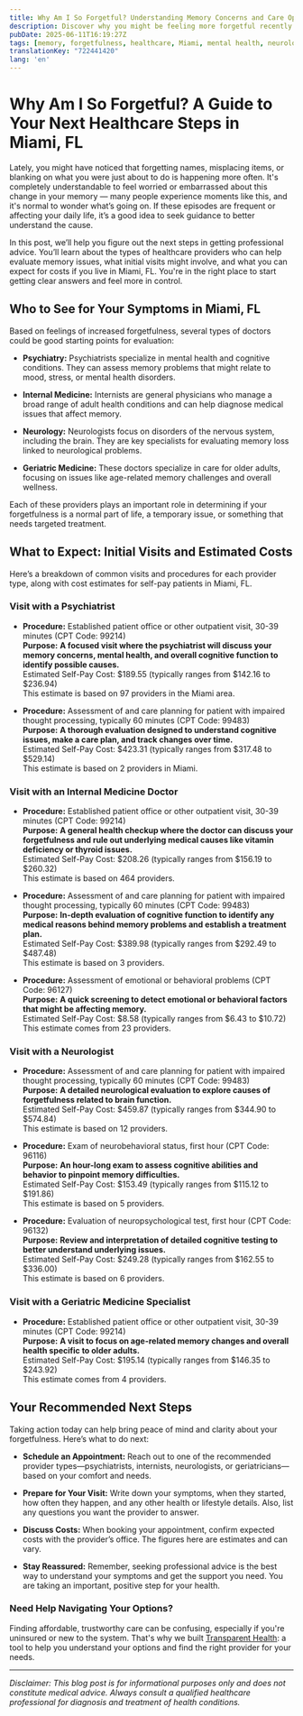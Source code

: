 ```yaml
---
title: Why Am I So Forgetful? Understanding Memory Concerns and Care Options in Miami, FL  
description: Discover why you might be feeling more forgetful recently and learn what types of healthcare providers can help in Miami, FL.  
pubDate: 2025-06-11T16:19:27Z
tags: [memory, forgetfulness, healthcare, Miami, mental health, neurology, psychiatry, internal medicine]
translationKey: "722441420"
lang: 'en'
---
```


# Why Am I So Forgetful? A Guide to Your Next Healthcare Steps in Miami, FL

Lately, you might have noticed that forgetting names, misplacing items, or blanking on what you were just about to do is happening more often. It's completely understandable to feel worried or embarrassed about this change in your memory — many people experience moments like this, and it's normal to wonder what’s going on. If these episodes are frequent or affecting your daily life, it’s a good idea to seek guidance to better understand the cause. 

In this post, we’ll help you figure out the next steps in getting professional advice. You’ll learn about the types of healthcare providers who can help evaluate memory issues, what initial visits might involve, and what you can expect for costs if you live in Miami, FL. You're in the right place to start getting clear answers and feel more in control.

## Who to See for Your Symptoms in Miami, FL

Based on feelings of increased forgetfulness, several types of doctors could be good starting points for evaluation:

- **Psychiatry:** Psychiatrists specialize in mental health and cognitive conditions. They can assess memory problems that might relate to mood, stress, or mental health disorders.

- **Internal Medicine:** Internists are general physicians who manage a broad range of adult health conditions and can help diagnose medical issues that affect memory.

- **Neurology:** Neurologists focus on disorders of the nervous system, including the brain. They are key specialists for evaluating memory loss linked to neurological problems.

- **Geriatric Medicine:** These doctors specialize in care for older adults, focusing on issues like age-related memory challenges and overall wellness.

Each of these providers plays an important role in determining if your forgetfulness is a normal part of life, a temporary issue, or something that needs targeted treatment.

## What to Expect: Initial Visits and Estimated Costs

Here’s a breakdown of common visits and procedures for each provider type, along with cost estimates for self-pay patients in Miami, FL.

### Visit with a Psychiatrist

- **Procedure:** Established patient office or other outpatient visit, 30-39 minutes (CPT Code: 99214)  
  **Purpose:** **A focused visit where the psychiatrist will discuss your memory concerns, mental health, and overall cognitive function to identify possible causes.**  
  Estimated Self-Pay Cost: $189.55 (typically ranges from $142.16 to $236.94)  
  This estimate is based on 97 providers in the Miami area.

- **Procedure:** Assessment of and care planning for patient with impaired thought processing, typically 60 minutes (CPT Code: 99483)  
  **Purpose:** **A thorough evaluation designed to understand cognitive issues, make a care plan, and track changes over time.**  
  Estimated Self-Pay Cost: $423.31 (typically ranges from $317.48 to $529.14)  
  This estimate is based on 2 providers in Miami.

### Visit with an Internal Medicine Doctor

- **Procedure:** Established patient office or other outpatient visit, 30-39 minutes (CPT Code: 99214)  
  **Purpose:** **A general health checkup where the doctor can discuss your forgetfulness and rule out underlying medical causes like vitamin deficiency or thyroid issues.**  
  Estimated Self-Pay Cost: $208.26 (typically ranges from $156.19 to $260.32)  
  This estimate is based on 464 providers.

- **Procedure:** Assessment of and care planning for patient with impaired thought processing, typically 60 minutes (CPT Code: 99483)  
  **Purpose:** **In-depth evaluation of cognitive function to identify any medical reasons behind memory problems and establish a treatment plan.**  
  Estimated Self-Pay Cost: $389.98 (typically ranges from $292.49 to $487.48)  
  This estimate is based on 3 providers.

- **Procedure:** Assessment of emotional or behavioral problems (CPT Code: 96127)  
  **Purpose:** **A quick screening to detect emotional or behavioral factors that might be affecting memory.**  
  Estimated Self-Pay Cost: $8.58 (typically ranges from $6.43 to $10.72)  
  This estimate comes from 23 providers.

### Visit with a Neurologist

- **Procedure:** Assessment of and care planning for patient with impaired thought processing, typically 60 minutes (CPT Code: 99483)  
  **Purpose:** **A detailed neurological evaluation to explore causes of forgetfulness related to brain function.**  
  Estimated Self-Pay Cost: $459.87 (typically ranges from $344.90 to $574.84)  
  This estimate is based on 12 providers.

- **Procedure:** Exam of neurobehavioral status, first hour (CPT Code: 96116)  
  **Purpose:** **An hour-long exam to assess cognitive abilities and behavior to pinpoint memory difficulties.**  
  Estimated Self-Pay Cost: $153.49 (typically ranges from $115.12 to $191.86)  
  This estimate is based on 5 providers.

- **Procedure:** Evaluation of neuropsychological test, first hour (CPT Code: 96132)  
  **Purpose:** **Review and interpretation of detailed cognitive testing to better understand underlying issues.**  
  Estimated Self-Pay Cost: $249.28 (typically ranges from $162.55 to $336.00)  
  This estimate is based on 6 providers.

### Visit with a Geriatric Medicine Specialist

- **Procedure:** Established patient office or other outpatient visit, 30-39 minutes (CPT Code: 99214)  
  **Purpose:** **A visit to focus on age-related memory changes and overall health specific to older adults.**  
  Estimated Self-Pay Cost: $195.14 (typically ranges from $146.35 to $243.92)  
  This estimate comes from 4 providers.

## Your Recommended Next Steps

Taking action today can help bring peace of mind and clarity about your forgetfulness. Here’s what to do next:

- **Schedule an Appointment:** Reach out to one of the recommended provider types—psychiatrists, internists, neurologists, or geriatricians—based on your comfort and needs.

- **Prepare for Your Visit:** Write down your symptoms, when they started, how often they happen, and any other health or lifestyle details. Also, list any questions you want the provider to answer.

- **Discuss Costs:** When booking your appointment, confirm expected costs with the provider’s office. The figures here are estimates and can vary.

- **Stay Reassured:** Remember, seeking professional advice is the best way to understand your symptoms and get the support you need. You are taking an important, positive step for your health.

### Need Help Navigating Your Options?

Finding affordable, trustworthy care can be confusing, especially if you're uninsured or new to the system. That's why we built [Transparent Health](https://transparenthealth.ai): a tool to help you understand your options and find the right provider for your needs. 

---

*Disclaimer: This blog post is for informational purposes only and does not constitute medical advice. Always consult a qualified healthcare professional for diagnosis and treatment of health conditions.*